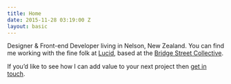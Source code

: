 ```yaml
---
title: Home
date: 2015-11-28 03:19:00 Z
layout: basic
---
```


Designer & Front-end Developer living in Nelson, New Zealand. You can find me working with the fine folk at [Lucid](http://www.lucid.co.nz/), based at the [Bridge Street Collective](http://www.bridgestreet.co.nz/).

If you’d like to see how I can add value to your next project then [get in touch](mailto:info@stewartknapman.com?subject=Let's%20do%20this!).